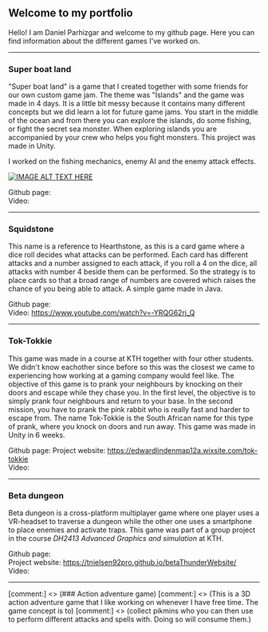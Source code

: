 ## Welcome to my portfolio

Hello! I am Daniel Parhizgar and welcome to my github page. Here you can find information about the different games I've worked on.

***

### Super boat land

"Super boat land" is a game that I created together with some friends for our own custom game jam. The theme was "Islands" and the game was made in 4 days. It is a little bit messy because it contains many different concepts but we did learn a lot for future game jams. You start in the middle of the ocean and from there you can explore the islands, do some fishing, or fight the secret sea monster. When exploring islands you are accompanied by your crew who helps you fight monsters. 
This project was made in Unity.

I worked on the fishing mechanics, enemy AI and the enemy attack effects.

[![IMAGE ALT TEXT HERE](http://img.youtube.com/vi/H7Bs3ezKs-c/0.jpg)](https://www.youtube.com/watch?v=H7Bs3ezKs-c)

Github page:<br>
Video: <br>

***

### Squidstone
This name is a reference to Hearthstone, as this is a card game where a dice roll decides what attacks can be performed.
Each card has different attacks and a number assigned to each attack, if you roll a 4 on the dice, all attacks with number 4 beside them can be performed. So the strategy is to place cards so that a broad range of numbers are covered which raises the chance of you being able to attack. A simple game made in Java.

Github page: <br>
Video: https://www.youtube.com/watch?v=-YRQG62rj_Q

***

### Tok-Tokkie
This game was made in a course at KTH together with four other students. We didn't know eachother since before so this was the closest we came to experiencing how working at a gaming company would feel like.
The objective of this game is to prank your neighbours by knocking on their doors and escape while they chase you. In the first level, the objective is to simply prank four neighbours and return to your base. In the second mission, you have to prank the pink rabbit who is really fast and harder to escape from.
The name Tok-Tokkie is the South African name for this type of prank, where you knock on doors and run away.
This game was made in Unity in 6 weeks.

Github page:
Project website: https://edwardlindenmap12a.wixsite.com/tok-tokkie <br>
Video: 

***

### Beta dungeon
Beta dungeon is a cross-platform multiplayer game where one player uses a VR-headset to traverse a dungeon while the other one uses a smartphone to place enemies and activate traps. This game was part of a group project in the course *DH2413 Advanced Graphics and simulation* at KTH.

Github page: <br>
Project website: https://tnielsen92pro.github.io/betaThunderWebsite/ <br>
Video: 

***

[comment:] <> (### Action adventure game)
[comment:] <> (This is a 3D action adventure game that I like working on whenever I have free time. The game concept is to) [comment:] <> (collect pikmins who you can then use to perform different attacks and spells with. Doing so will consume them.) 
